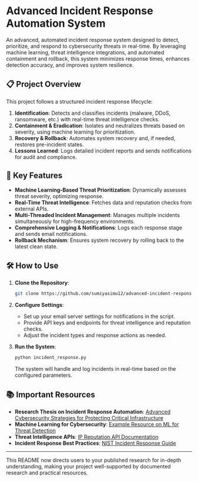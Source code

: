 
# Advanced Incident Response Automation System

An advanced, automated incident response system designed to detect, prioritize, and respond to cybersecurity threats in real-time. By leveraging machine learning, threat intelligence integrations, and automated containment and rollback, this system minimizes response times, enhances detection accuracy, and improves system resilience.

## 📋 Project Overview
This project follows a structured incident response lifecycle:
1. **Identification**: Detects and classifies incidents (malware, DDoS, ransomware, etc.) with real-time threat intelligence checks.
2. **Containment & Eradication**: Isolates and neutralizes threats based on severity, using machine learning for prioritization.
3. **Recovery & Rollback**: Automates system recovery and, if needed, restores pre-incident states.
4. **Lessons Learned**: Logs detailed incident reports and sends notifications for audit and compliance.

## 🚀 Key Features
- **Machine Learning-Based Threat Prioritization**: Dynamically assesses threat severity, optimizing response.
- **Real-Time Threat Intelligence**: Fetches data and reputation checks from external APIs.
- **Multi-Threaded Incident Management**: Manages multiple incidents simultaneously for high-frequency environments.
- **Comprehensive Logging & Notifications**: Logs each response stage and sends email notifications.
- **Rollback Mechanism**: Ensures system recovery by rolling back to the latest clean state.

## 🛠️ How to Use
1. **Clone the Repository**:
   ```bash
   git clone https://github.com/sumiyasimu12/advanced-incident-response-automation.git
   ```
2. **Configure Settings**:
   - Set up your email server settings for notifications in the script.
   - Provide API keys and endpoints for threat intelligence and reputation checks.
   - Adjust the incident types and response actions as needed.

3. **Run the System**:
   ```bash
   python incident_response.py
   ```
   The system will handle and log incidents in real-time based on the configured parameters.

## 📚 Important Resources
- **Research Thesis on Incident Response Automation**: [Advanced Cybersecurity Strategies for Protecting Critical Infrastructure](https://ijsrm.net/index.php/ijsrm/article/view/4930?fbclid=IwY2xjawGPXKhleHRuA2FlbQIxMAABHa2RTXfXsdchZri5C_ALHp1Aac-BtfawI68HDJKMrxxnWNHxOlzXKbDNqA_aem_HTFIRusLemPuCVFqV9QWVg)
- **Machine Learning for Cybersecurity**: [Example Resource on ML for Threat Detection](https://example.com)
- **Threat Intelligence APIs**: [IP Reputation API Documentation](https://reputation-api.com/docs)
- **Incident Response Best Practices**: [NIST Incident Response Guide](https://csrc.nist.gov/publications)

---

This README now directs users to your published research for in-depth understanding, making your project well-supported by documented research and practical resources.
